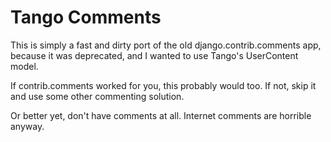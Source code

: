 # Tango Comments

This is simply a fast and dirty port of the old django.contrib.comments app, because it was deprecated, and I wanted to use Tango's UserContent model. 

If contrib.comments worked for you, this probably would too. If not, skip it and use some other commenting solution.

Or better yet, don't have comments at all. Internet comments are horrible anyway.

